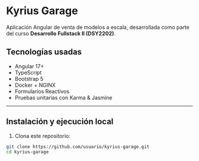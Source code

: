 # Kyrius Garage

Aplicación Angular de venta de modelos a escala, desarrollada como parte del curso **Desarrollo Fullstack II (DSY2202)**.

## Tecnologías usadas

- Angular 17+
- TypeScript
- Bootstrap 5
- Docker + NGINX
- Formularios Reactivos
- Pruebas unitarias con Karma & Jasmine

---

## Instalación y ejecución local

1. Clona este repositorio:

```bash
git clone https://github.com/usuario/kyrius-garage.git
cd kyrius-garage
